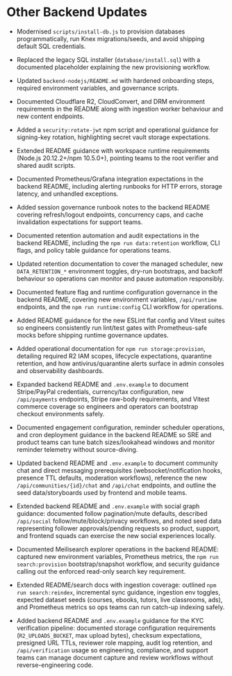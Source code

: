 # Other Backend Updates

- Modernised `scripts/install-db.js` to provision databases programmatically, run Knex migrations/seeds, and avoid shipping default SQL credentials.
- Replaced the legacy SQL installer (`database/install.sql`) with a documented placeholder explaining the new provisioning workflow.
- Updated `backend-nodejs/README.md` with hardened onboarding steps, required environment variables, and governance scripts.
- Documented Cloudflare R2, CloudConvert, and DRM environment requirements in the README along with ingestion worker behaviour and new content endpoints.
- Added a `security:rotate-jwt` npm script and operational guidance for signing-key rotation, highlighting secret vault storage expectations.
- Extended README guidance with workspace runtime requirements (Node.js 20.12.2+/npm 10.5.0+), pointing teams to the root verifier and shared audit scripts.
- Documented Prometheus/Grafana integration expectations in the backend README, including alerting runbooks for HTTP errors, storage latency, and unhandled exceptions.
- Added session governance runbook notes to the backend README covering refresh/logout endpoints, concurrency caps, and cache invalidation expectations for support teams.
- Documented retention automation and audit expectations in the backend README, including the `npm run data:retention` workflow, CLI flags, and policy table guidance for operations teams.
- Updated retention documentation to cover the managed scheduler, new `DATA_RETENTION_*` environment toggles, dry-run bootstraps, and backoff behaviour so operations can monitor and pause automation responsibly.
- Documented feature flag and runtime configuration governance in the backend README, covering new environment variables, `/api/runtime` endpoints, and the `npm run runtime:config` CLI workflow for operations.
- Added README guidance for the new ESLint flat config and Vitest suites so engineers consistently run lint/test gates with Prometheus-safe mocks before shipping runtime governance updates.
- Added operational documentation for `npm run storage:provision`, detailing required R2 IAM scopes, lifecycle expectations, quarantine retention, and how antivirus/quarantine alerts surface in admin consoles and observability dashboards.
- Expanded backend README and `.env.example` to document Stripe/PayPal credentials, currency/tax configuration, new `/api/payments` endpoints, Stripe raw-body requirements, and Vitest commerce coverage so engineers and operators can bootstrap checkout environments safely.
- Documented engagement configuration, reminder scheduler operations, and cron deployment guidance in the backend README so SRE and product teams can tune batch sizes/lookahead windows and monitor reminder telemetry without source-diving.
- Updated backend README and `.env.example` to document community chat and direct messaging prerequisites (websocket/notification hooks, presence TTL defaults, moderation workflows), reference the new `/api/communities/{id}/chat` and `/api/chat` endpoints, and outline the seed data/storyboards used by frontend and mobile teams.
- Extended backend README and `.env.example` with social graph guidance: documented follow pagination/mute defaults, described `/api/social` follow/mute/block/privacy workflows, and noted seed data representing follower approvals/pending requests so product, support, and frontend squads can exercise the new social experiences locally.
- Documented Meilisearch explorer operations in the backend README: captured new environment variables, Prometheus metrics, the
  `npm run search:provision` bootstrap/snapshot workflow, and security guidance calling out the enforced read-only search key
  requirement.
- Extended README/search docs with ingestion coverage: outlined `npm run search:reindex`, incremental sync guidance, ingestion env toggles, expected dataset seeds (courses, ebooks, tutors, live classrooms, ads), and Prometheus metrics so ops teams can run catch-up indexing safely.

- Added backend README and `.env.example` guidance for the KYC verification pipeline: documented storage configuration requirements (`R2_UPLOADS_BUCKET`, max upload bytes), checksum expectations, presigned URL TTLs, reviewer role mapping, audit log retention, and `/api/verification` usage so engineering, compliance, and support teams can manage document capture and review workflows without reverse-engineering code.
